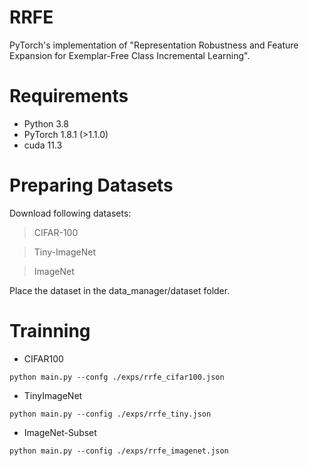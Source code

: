 # RRFE
PyTorch's implementation of "Representation Robustness and Feature Expansion for Exemplar-Free Class Incremental Learning".

# Requirements
+ Python 3.8
+ PyTorch 1.8.1 (>1.1.0)
+ cuda 11.3

# Preparing Datasets
Download following datasets:
> CIFAR-100

> Tiny-ImageNet

> ImageNet

Place the dataset in the data_manager/dataset folder.

# Trainning
+ CIFAR100

```
python main.py --confg ./exps/rrfe_cifar100.json
```

+ TinyImageNet
```
python main.py --config ./exps/rrfe_tiny.json
```

+ ImageNet-Subset
```
python main.py --config ./exps/rrfe_imagenet.json
```
